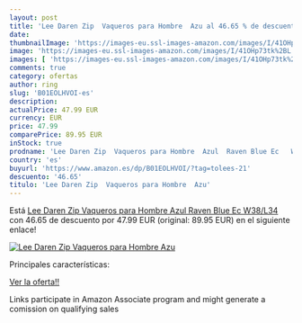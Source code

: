 ```yaml
---
layout: post
title: 'Lee Daren Zip  Vaqueros para Hombre  Azu al 46.65 % de descuento'
date: 
thumbnailImage: 'https://images-eu.ssl-images-amazon.com/images/I/41OHp73tk%2BL._SL200_.jpg'
image: 'https://images-eu.ssl-images-amazon.com/images/I/41OHp73tk%2BL._SL200_.jpg'
images: [ 'https://images-eu.ssl-images-amazon.com/images/I/41OHp73tk%2BL._SL200_.jpg' ]
comments: true
category: ofertas
author: ring
slug: 'B01EOLHVOI-es'
description:
actualPrice: 47.99 EUR
currency: EUR
price: 47.99
comparePrice: 89.95 EUR
inStock: true
prodname: 'Lee Daren Zip  Vaqueros para Hombre  Azul  Raven Blue Ec   W38/L34'
country: 'es'
buyurl: 'https://www.amazon.es/dp/B01EOLHVOI/?tag=tolees-21'
descuento: '46.65'
titulo: 'Lee Daren Zip  Vaqueros para Hombre  Azu'
---
```


Está [Lee Daren Zip  Vaqueros para Hombre  Azul  Raven Blue Ec   W38/L34](https://www.amazon.es/dp/B01EOLHVOI/?tag=tolees-21) con 46.65 de descuento por 47.99 EUR (original: 89.95 EUR) en el siguiente enlace!

[![Lee Daren Zip  Vaqueros para Hombre  Azu](https://images-eu.ssl-images-amazon.com/images/I/41OHp73tk%2BL._SL200_.jpg)](https://www.amazon.es/dp/B01EOLHVOI/?tag=tolees-21)

Principales características:


[Ver la oferta!!](https://www.amazon.es/dp/B01EOLHVOI/?tag=tolees-21)

Links participate in Amazon Associate program and might generate a comission on qualifying sales


